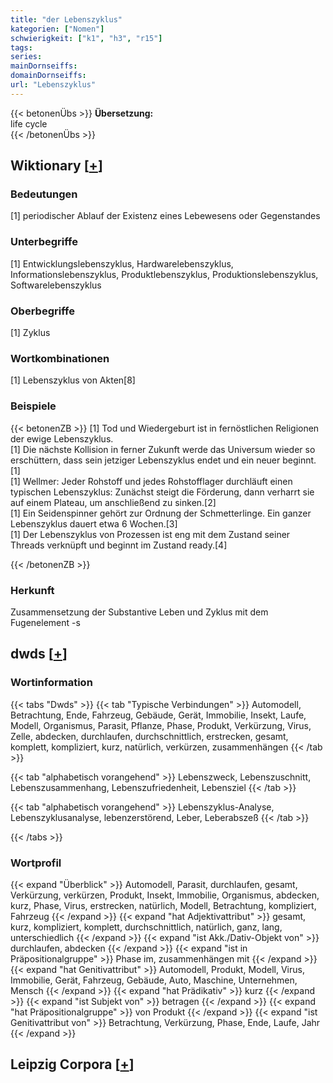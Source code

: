 ```yaml
---
title: "der Lebenszyklus"
kategorien: ["Nomen"]
schwierigkeit: ["k1", "h3", "r15"]
tags:
series:
mainDornseiffs:
domainDornseiffs:
url: "Lebenszyklus"
---
```


{{< betonenÜbs >}}
**Übersetzung:**  
life cycle  
{{< /betonenÜbs >}}

## Wiktionary [[+](https://de.wiktionary.org/wiki/Lebenszyklus)]

### Bedeutungen
[1] periodischer Ablauf der Existenz eines Lebewesens oder Gegenstandes  

### Unterbegriffe
[1] Entwicklungslebenszyklus, Hardwarelebenszyklus, Informationslebenszyklus, Produktlebenszyklus, Produktionslebenszyklus, Softwarelebenszyklus  

### Oberbegriffe
[1] Zyklus  

### Wortkombinationen
[1] Lebenszyklus von Akten[8]  

### Beispiele
{{< betonenZB >}}
[1] Tod und Wiedergeburt ist in fernöstlichen Religionen der ewige Lebenszyklus.  
[1] Die nächste Kollision in ferner Zukunft werde das Universum wieder so erschüttern, dass sein jetziger Lebenszyklus endet und ein neuer beginnt.[1]  
[1] Wellmer: Jeder Rohstoff und jedes Rohstofflager durchläuft einen typischen Lebenszyklus: Zunächst steigt die Förderung, dann verharrt sie auf einem Plateau, um anschließend zu sinken.[2]  
[1] Ein Seidenspinner gehört zur Ordnung der Schmetterlinge. Ein ganzer Lebenszyklus dauert etwa 6 Wochen.[3]  
[1] Der Lebenszyklus von Prozessen ist eng mit dem Zustand seiner Threads verknüpft und beginnt im Zustand ready.[4]  

{{< /betonenZB >}}
### Herkunft
Zusammensetzung der Substantive Leben und Zyklus mit dem Fugenelement -s  



## dwds [[+](https://www.dwds.de/wb/Lebenszyklus)]

### Wortinformation
{{< tabs "Dwds" >}}
{{< tab "Typische Verbindungen" >}}
Automodell, Betrachtung, Ende, Fahrzeug, Gebäude, Gerät, Immobilie, Insekt, Laufe, Modell, Organismus, Parasit, Pflanze, Phase, Produkt, Verkürzung, Virus, Zelle, abdecken, durchlaufen, durchschnittlich, erstrecken, gesamt, komplett, kompliziert, kurz, natürlich, verkürzen, zusammenhängen
{{< /tab >}}

{{< tab "alphabetisch vorangehend" >}}
Lebenszweck, Lebenszuschnitt, Lebenszusammenhang, Lebenszufriedenheit, Lebensziel
{{< /tab >}}

{{< tab "alphabetisch vorangehend" >}}
Lebenszyklus-Analyse, Lebenszyklusanalyse, lebenzerstörend, Leber, Leberabszeß
{{< /tab >}}

{{< /tabs >}}

### Wortprofil
{{< expand "Überblick" >}} Automodell, Parasit, durchlaufen, gesamt, Verkürzung, verkürzen, Produkt, Insekt, Immobilie, Organismus, abdecken, kurz, Phase, Virus, erstrecken, natürlich, Modell, Betrachtung, kompliziert, Fahrzeug {{< /expand >}}
{{< expand "hat Adjektivattribut" >}} gesamt, kurz, kompliziert, komplett, durchschnittlich, natürlich, ganz, lang, unterschiedlich {{< /expand >}}
{{< expand "ist Akk./Dativ-Objekt von" >}} durchlaufen, abdecken {{< /expand >}}
{{< expand "ist in Präpositionalgruppe" >}} Phase im, zusammenhängen mit {{< /expand >}}
{{< expand "hat Genitivattribut" >}} Automodell, Produkt, Modell, Virus, Immobilie, Gerät, Fahrzeug, Gebäude, Auto, Maschine, Unternehmen, Mensch {{< /expand >}}
{{< expand "hat Prädikativ" >}} kurz {{< /expand >}}
{{< expand "ist Subjekt von" >}} betragen {{< /expand >}}
{{< expand "hat Präpositionalgruppe" >}} von Produkt {{< /expand >}}
{{< expand "ist Genitivattribut von" >}} Betrachtung, Verkürzung, Phase, Ende, Laufe, Jahr {{< /expand >}}

## Leipzig Corpora [[+](https://corpora.uni-leipzig.de/en/res?word=Lebenszyklus&corpusId=deu_newscrawl-public_2018)]

